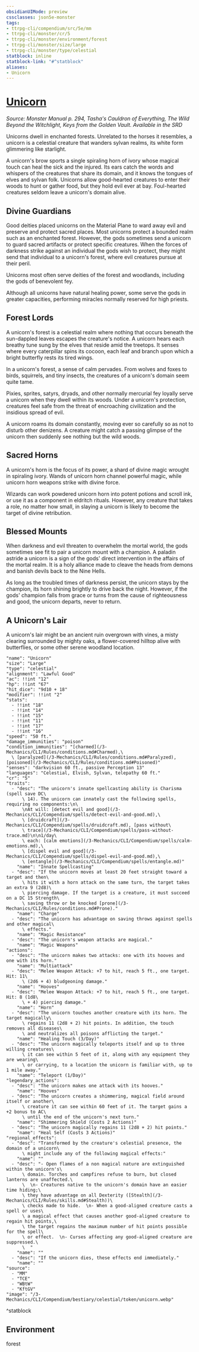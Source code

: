```yaml
---
obsidianUIMode: preview
cssclasses: json5e-monster
tags:
- ttrpg-cli/compendium/src/5e/mm
- ttrpg-cli/monster/cr/5
- ttrpg-cli/monster/environment/forest
- ttrpg-cli/monster/size/large
- ttrpg-cli/monster/type/celestial
statblock: inline
statblock-link: "#^statblock"
aliases:
- Unicorn
---
```

# [Unicorn](3-Mechanics\CLI\Compendium\bestiary\celestial/unicorn.md)
*Source: Monster Manual p. 294, Tasha's Cauldron of Everything, The Wild Beyond the Witchlight, Keys from the Golden Vault. Available in the <span title='Systems Reference Document (5.1)'>SRD</span>*  

Unicorns dwell in enchanted forests. Unrelated to the horses it resembles, a unicorn is a celestial creature that wanders sylvan realms, its white form glimmering like starlight.

A unicorn's brow sports a single spiraling horn of ivory whose magical touch can heal the sick and the injured. Its ears catch the words and whispers of the creatures that share its domain, and it knows the tongues of elves and sylvan folk. Unicorns allow good-hearted creatures to enter their woods to hunt or gather food, but they hold evil ever at bay. Foul-hearted creatures seldom leave a unicorn's domain alive.

## Divine Guardians

Good deities placed unicorns on the Material Plane to ward away evil and preserve and protect sacred places. Most unicorns protect a bounded realm such as an enchanted forest. However, the gods sometimes send a unicorn to guard sacred artifacts or protect specific creatures. When the forces of darkness strike against an individual the gods wish to protect, they might send that individual to a unicorn's forest, where evil creatures pursue at their peril.

Unicorns most often serve deities of the forest and woodlands, including the gods of benevolent fey.

Although all unicorns have natural healing power, some serve the gods in greater capacities, performing miracles normally reserved for high priests.

## Forest Lords

A unicorn's forest is a celestial realm where nothing that occurs beneath the sun-dappled leaves escapes the creature's notice. A unicorn hears each breathy tune sung by the elves that reside amid the treetops. It senses where every caterpillar spins its cocoon, each leaf and branch upon which a bright butterfly rests its tired wings.

In a unicorn's forest, a sense of calm pervades. From wolves and foxes to birds, squirrels, and tiny insects, the creatures of a unicorn's domain seem quite tame.

Pixies, sprites, satyrs, dryads, and other normally mercurial fey loyally serve a unicorn when they dwell within its woods. Under a unicorn's protection, creatures feel safe from the threat of encroaching civilization and the insidious spread of evil.

A unicorn roams its domain constantly, moving ever so carefully so as not to disturb other denizens. A creature might catch a passing glimpse of the unicorn then suddenly see nothing but the wild woods.

## Sacred Horns

A unicorn's horn is the focus of its power, a shard of divine magic wrought in spiraling ivory. Wands of unicorn horn channel powerful magic, while unicorn horn weapons strike with divine force.

Wizards can work powdered unicorn horn into potent potions and scroll ink, or use it as a component in eldritch rituals. However, any creature that takes a role, no matter how small, in slaying a unicorn is likely to become the target of divine retribution.

## Blessed Mounts

When darkness and evil threaten to overwhelm the mortal world, the gods sometimes see fit to pair a unicorn mount with a champion. A paladin astride a unicorn is a sign of the gods' direct intervention in the affairs of the mortal realm. It is a holy alliance made to cleave the heads from demons and banish devils back to the Nine Hells.

As long as the troubled times of darkness persist, the unicorn stays by the champion, its horn shining brightly to drive back the night. However, if the gods' champion falls from grace or turns from the cause of righteousness and good, the unicorn departs, never to return.

## A Unicorn's Lair

A unicorn's lair might be an ancient ruin overgrown with vines, a misty clearing surrounded by mighty oaks, a flower-covered hilltop alive with butterflies, or some other serene woodland location.

```statblock
"name": "Unicorn"
"size": "Large"
"type": "celestial"
"alignment": "Lawful Good"
"ac": !!int "12"
"hp": !!int "67"
"hit_dice": "9d10 + 18"
"modifier": !!int "2"
"stats":
  - !!int "18"
  - !!int "14"
  - !!int "15"
  - !!int "11"
  - !!int "17"
  - !!int "16"
"speed": "50 ft."
"damage_immunities": "poison"
"condition_immunities": "[charmed](/3-Mechanics/CLI/Rules/conditions.md#Charmed),\
  \ [paralyzed](/3-Mechanics/CLI/Rules/conditions.md#Paralyzed), [poisoned](/3-Mechanics/CLI/Rules/conditions.md#Poisoned)"
"senses": "darkvision 60 ft., passive Perception 13"
"languages": "Celestial, Elvish, Sylvan, telepathy 60 ft."
"cr": "5"
"traits":
  - "desc": "The unicorn's innate spellcasting ability is Charisma (spell save DC\
      \ 14). The unicorn can innately cast the following spells, requiring no components:\n\
      \nAt will: [detect evil and good](/3-Mechanics/CLI/Compendium/spells/detect-evil-and-good.md),\
      \ [druidcraft](/3-Mechanics/CLI/Compendium/spells/druidcraft.md), [pass without\
      \ trace](/3-Mechanics/CLI/Compendium/spells/pass-without-trace.md)\n\n1/day\
      \ each: [calm emotions](/3-Mechanics/CLI/Compendium/spells/calm-emotions.md),\
      \ [dispel evil and good](/3-Mechanics/CLI/Compendium/spells/dispel-evil-and-good.md),\
      \ [entangle](/3-Mechanics/CLI/Compendium/spells/entangle.md)"
    "name": "Innate Spellcasting"
  - "desc": "If the unicorn moves at least 20 feet straight toward a target and then\
      \ hits it with a horn attack on the same turn, the target takes an extra 9 (2d8)\
      \ piercing damage. If the target is a creature, it must succeed on a DC 15 Strength\
      \ saving throw or be knocked [prone](/3-Mechanics/CLI/Rules/conditions.md#Prone)."
    "name": "Charge"
  - "desc": "The unicorn has advantage on saving throws against spells and other magical\
      \ effects."
    "name": "Magic Resistance"
  - "desc": "The unicorn's weapon attacks are magical."
    "name": "Magic Weapons"
"actions":
  - "desc": "The unicorn makes two attacks: one with its hooves and one with its horn."
    "name": "Multiattack"
  - "desc": "Melee Weapon Attack: +7 to hit, reach 5 ft., one target. Hit: 11\
      \ (2d6 + 4) bludgeoning damage."
    "name": "Hooves"
  - "desc": "Melee Weapon Attack: +7 to hit, reach 5 ft., one target. Hit: 8 (1d8\
      \ + 4) piercing damage."
    "name": "Horn"
  - "desc": "The unicorn touches another creature with its horn. The target magically\
      \ regains 11 (2d8 + 2) hit points. In addition, the touch removes all diseases\
      \ and neutralizes all poisons afflicting the target."
    "name": "Healing Touch (3/Day)"
  - "desc": "The unicorn magically teleports itself and up to three willing creatures\
      \ it can see within 5 feet of it, along with any equipment they are wearing\
      \ or carrying, to a location the unicorn is familiar with, up to 1 mile away."
    "name": "Teleport (1/Day)"
"legendary_actions":
  - "desc": "The unicorn makes one attack with its hooves."
    "name": "Hooves"
  - "desc": "The unicorn creates a shimmering, magical field around itself or another\
      \ creature it can see within 60 feet of it. The target gains a +2 bonus to AC\
      \ until the end of the unicorn's next turn."
    "name": "Shimmering Shield (Costs 2 Actions)"
  - "desc": "The unicorn magically regains 11 (2d8 + 2) hit points."
    "name": "Heal Self (Costs 3 Actions)"
"regional_effects":
  - "desc": "Transformed by the creature's celestial presence, the domain of a unicorn\
      \ might include any of the following magical effects:"
    "name": ""
  - "desc": "- Open flames of a non magical nature are extinguished within the unicorn's\
      \ domain. Torches and campfires refuse to burn, but closed lanterns are unaffected.\
      \  \n- Creatures native to the unicorn's domain have an easier time hiding;\
      \ they have advantage on all Dexterity ([Stealth](/3-Mechanics/CLI/Rules/skills.md#Stealth))\
      \ checks made to hide.  \n- When a good-aligned creature casts a spell or uses\
      \ a magical effect that causes another good-aligned creature to regain hit points,\
      \ the target regains the maximum number of hit points possible for the spell\
      \ or effect.  \n- Curses affecting any good-aligned creature are suppressed.\
      \  "
    "name": ""
  - "desc": "If the unicorn dies, these effects end immediately."
    "name": ""
"source":
  - "MM"
  - "TCE"
  - "WBtW"
  - "KftGV"
"image": "/3-Mechanics/CLI/Compendium/bestiary/celestial/token/unicorn.webp"
```
^statblock

## Environment

forest